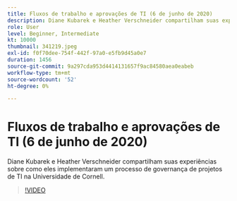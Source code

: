 ```yaml
---
title: Fluxos de trabalho e aprovações de TI (6 de junho de 2020)
description: Diane Kubarek e Heather Verschneider compartilham suas experiências sobre como eles implementaram um processo de governança de projetos de TI na Universidade de Cornell.
role: User
level: Beginner, Intermediate
kt: 10000
thumbnail: 341219.jpeg
exl-id: f0f70dee-754f-442f-97a0-e5fb9d45a0e7
duration: 1456
source-git-commit: 9a297cda953d4414131657f9ac84580aea0eabeb
workflow-type: tm+mt
source-wordcount: '52'
ht-degree: 0%

---
```


# Fluxos de trabalho e aprovações de TI (6 de junho de 2020)

Diane Kubarek e Heather Verschneider compartilham suas experiências sobre como eles implementaram um processo de governança de projetos de TI na Universidade de Cornell.

>[!VIDEO](https://video.tv.adobe.com/v/341219/?quality=12&learn=on)
